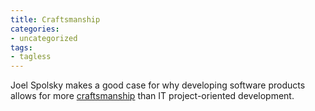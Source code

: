 ```yaml
---
title: Craftsmanship
categories:
- uncategorized
tags:
- tagless
---
```


Joel Spolsky makes a good case for why developing software products allows for more [craftsmanship][1] than IT project-oriented development.

   [1]: http://www.joelonsoftware.com/articles/Craftsmanship.html

